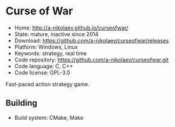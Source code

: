 # Curse of War

- Home: http://a-nikolaev.github.io/curseofwar/
- State: mature, inactive since 2014
- Download: https://github.com/a-nikolaev/curseofwar/releases
- Platform: Windows, Linux
- Keywords: strategy, real time
- Code repository: https://github.com/a-nikolaev/curseofwar.git
- Code language: C, C++
- Code license: GPL-3.0

Fast-paced action strategy game.

## Building

- Build system: CMake, Make
